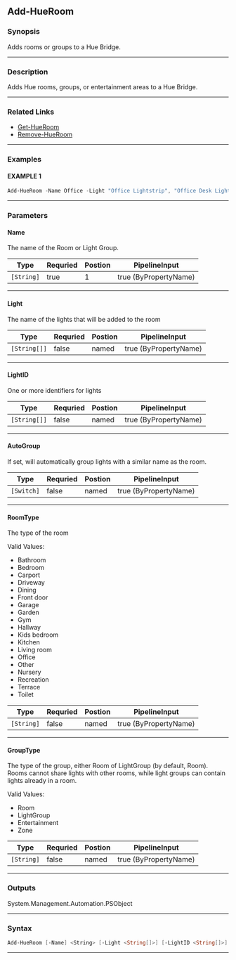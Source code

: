 
Add-HueRoom
-----------
### Synopsis
Adds rooms or groups to a Hue Bridge.

---
### Description

Adds Hue rooms, groups, or entertainment areas to a Hue Bridge.

---
### Related Links
* [Get-HueRoom](Get-HueRoom.md)
* [Remove-HueRoom](Remove-HueRoom.md)
---
### Examples
#### EXAMPLE 1
```PowerShell
Add-HueRoom -Name Office -Light "Office Lightstrip", "Office Desk Light 1", "Office Desk Light 2" -RoomType Office
```

---
### Parameters
#### **Name**

The name of the Room or Light Group.



|Type          |Requried|Postion|PipelineInput        |
|--------------|--------|-------|---------------------|
|```[String]```|true    |1      |true (ByPropertyName)|
---
#### **Light**

The name of the lights that will be added to the room



|Type            |Requried|Postion|PipelineInput        |
|----------------|--------|-------|---------------------|
|```[String[]]```|false   |named  |true (ByPropertyName)|
---
#### **LightID**

One or more identifiers for lights



|Type            |Requried|Postion|PipelineInput        |
|----------------|--------|-------|---------------------|
|```[String[]]```|false   |named  |true (ByPropertyName)|
---
#### **AutoGroup**

If set, will automatically group lights with a similar name as the room.



|Type          |Requried|Postion|PipelineInput        |
|--------------|--------|-------|---------------------|
|```[Switch]```|false   |named  |true (ByPropertyName)|
---
#### **RoomType**

The type of the room



Valid Values:

* Bathroom
* Bedroom
* Carport
* Driveway
* Dining
* Front door
* Garage
* Garden
* Gym
* Hallway
* Kids bedroom
* Kitchen
* Living room
* Office
* Other
* Nursery
* Recreation
* Terrace
* Toilet



|Type          |Requried|Postion|PipelineInput        |
|--------------|--------|-------|---------------------|
|```[String]```|false   |named  |true (ByPropertyName)|
---
#### **GroupType**

The type of the group, either Room of LightGroup (by default, Room).
Rooms cannot share lights with other rooms, while light groups can contain lights already in a room.



Valid Values:

* Room
* LightGroup
* Entertainment
* Zone



|Type          |Requried|Postion|PipelineInput        |
|--------------|--------|-------|---------------------|
|```[String]```|false   |named  |true (ByPropertyName)|
---
### Outputs
System.Management.Automation.PSObject


---
### Syntax
```PowerShell
Add-HueRoom [-Name] <String> [-Light <String[]>] [-LightID <String[]>] [-AutoGroup] [-RoomType <String>] [-GroupType <String>] [<CommonParameters>]
```
---


